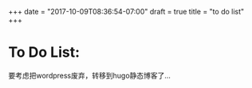 +++
date = "2017-10-09T08:36:54-07:00"
draft = true
title = "to do list"
+++

# To Do List:

要考虑把wordpress废弃，转移到hugo静态博客了...

